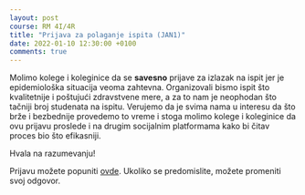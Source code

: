 ```yaml
---
layout: post
course: RM 4I/4R
title: "Prijava za polaganje ispita (JAN1)"
date: 2022-01-10 12:30:00 +0100
comments: true
---
```


Molimo kolege i koleginice da se **savesno** prijave za izlazak na ispit jer je epidemiološka 
situacija veoma zahtevna. Organizovali bismo ispit što kvalitetnije i poštujući
zdravstvene mere, a za to nam je neophodan što tačniji broj studenata na ispitu. 
Verujemo da je svima nama u interesu da što brže i bezbednije provedemo to vreme i 
stoga molimo kolege i koleginice da ovu prijavu proslede i na drugim socijalnim 
platformama kako bi čitav proces bio što efikasniji.

Hvala na razumevanju!

Prijavu možete popuniti [ovde](https://forms.gle/UFD7C4bvR1ZHSaup8). Ukoliko se 
predomislite, možete promeniti svoj odgovor.
